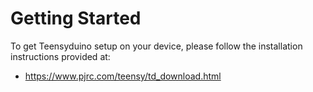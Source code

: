# Getting Started
To get Teensyduino setup on your device, please follow the installation instructions provided at:

- https://www.pjrc.com/teensy/td_download.html